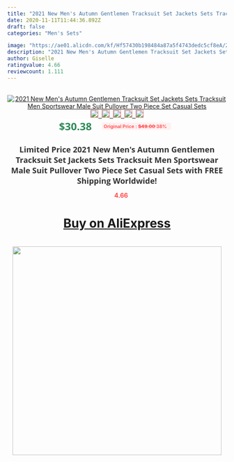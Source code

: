 ```yaml
---
title: "2021 New Men's Autumn Gentlemen Tracksuit Set Jackets Sets Tracksuit Men Sportswear Male Suit Pullover Two Piece Set Casual Sets"
date: 2020-11-11T11:44:36.892Z
draft: false
categories: "Men's Sets"

image: "https://ae01.alicdn.com/kf/Hf57430b198484a87a5f4743dedc5cf8eA/2021-New-Men-s-Autumn-Gentlemen-Tracksuit-Set-Jackets-Sets-Tracksuit-Men-Sportswear-Male-Suit-Pullover.jpg"
description: "2021 New Men's Autumn Gentlemen Tracksuit Set Jackets Sets Tracksuit Men Sportswear Male Suit Pullover Two Piece Set Casual Sets"
author: Giselle
ratingvalue: 4.66
reviewcount: 1.111
---
```

<br>
<div style="text-align: center;">
<a href="https://s.click.aliexpress.com/e/_A5viSv" target="_blank" rel="nofollow noopener noreferrer"><img alt="2021 New Men's Autumn Gentlemen Tracksuit Set Jackets Sets Tracksuit Men Sportswear Male Suit Pullover Two Piece Set Casual Sets" class="magnifier-image" src="https://ae01.alicdn.com/kf/Hf57430b198484a87a5f4743dedc5cf8eA/2021-New-Men-s-Autumn-Gentlemen-Tracksuit-Set-Jackets-Sets-Tracksuit-Men-Sportswear-Male-Suit-Pullover.jpg_640x640.jpg">
<br>
<img style="border:1px solid salmon" src="https://ae01.alicdn.com/kf/Hf57430b198484a87a5f4743dedc5cf8eA/2021-New-Men-s-Autumn-Gentlemen-Tracksuit-Set-Jackets-Sets-Tracksuit-Men-Sportswear-Male-Suit-Pullover.jpg_120x120.jpg">&nbsp;&nbsp;<img style="border:1px solid salmon" src="https://ae01.alicdn.com/kf/H3d9b81c248e440208f618762bf3113ccN/2021-New-Men-s-Autumn-Gentlemen-Tracksuit-Set-Jackets-Sets-Tracksuit-Men-Sportswear-Male-Suit-Pullover.jpg_120x120.jpg">&nbsp;&nbsp;<img style="border:1px solid salmon" src="https://ae01.alicdn.com/kf/H1f94d53df99e42f6b85b2d3ee31f56c9c/2021-New-Men-s-Autumn-Gentlemen-Tracksuit-Set-Jackets-Sets-Tracksuit-Men-Sportswear-Male-Suit-Pullover.jpg_120x120.jpg">&nbsp;&nbsp;<img style="border:1px solid salmon" src="https://ae01.alicdn.com/kf/H495b03a573a647a3b92859e5120f948ai/2021-New-Men-s-Autumn-Gentlemen-Tracksuit-Set-Jackets-Sets-Tracksuit-Men-Sportswear-Male-Suit-Pullover.jpg_120x120.jpg">&nbsp;&nbsp;<img style="border:1px solid salmon" src="https://ae01.alicdn.com/kf/H4dd5609cbb184aabadfc18cbb0d74c7am/2021-New-Men-s-Autumn-Gentlemen-Tracksuit-Set-Jackets-Sets-Tracksuit-Men-Sportswear-Male-Suit-Pullover.jpg_120x120.jpg"></a></div><br0>
<div style="text-align: center;"><span style="background-color: white; border: 0px; box-sizing: border-box; color: seagreen; display: inline-block; font-family: &quot;open sans&quot; , &quot;arial&quot; , &quot;helvetica&quot; , sans-serif , &quot;heiti&quot;; font-size: 24px; font-stretch: inherit; font-weight: 700; line-height: inherit; margin: 0px 10px 0px 0px; padding: 0px; vertical-align: middle;">$30.38 </span>
<span style="background: rgb(255 , 241 , 241); border-radius: 3px; border: 0px; box-sizing: border-box; color: #ff4747; display: inline-block; font-family: inherit; font-size: 12px; font-stretch: inherit; font-style: inherit; font-variant: inherit; font-weight: 600; line-height: inherit; margin: 0px; padding: 2px 5px; transform: scale(0.9); vertical-align: middle;">Original Price : <b style="text-decoration: line-through;">$49.00 </b> 38%&nbsp;&nbsp;</span></div>
<h1 style="color: #333333; display: inline-block; font-family: &quot;open sans&quot; , &quot;arial&quot; , &quot;helvetica&quot; , sans-serif , &quot;heiti&quot;; font-size: 18px; font-stretch: inherit; font-weight: 700; text-align: center;">Limited Price 2021 New Men's Autumn Gentlemen Tracksuit Set Jackets Sets Tracksuit Men Sportswear Male Suit Pullover Two Piece Set Casual Sets with FREE Shipping Worldwide!</h1>
<div style="color: #ff4747; text-align: center;">
<img src="https://4.bp.blogspot.com/-M0ZcTcb-5uY/XleCXlxnR4I/AAAAAAAAAEc/OrjgMkXV1oMQFaCRZj5HQwOCBcu3w1FegCPcBGAYYCw/s1600/star.png" style="height: 15px;">&nbsp;<b>4.66</b></div>
<div class="button_cont" align="center"><a class="buynow_a" href="https://s.click.aliexpress.com/e/_A5viSv" target="_blank" rel="nofollow noopener noreferrer"><H1>Buy on AliExpress</H1></a></div><br>
<div class="separator" style="clear: both; text-align: center;">
<img src="https://lh3.googleusercontent.com/-pTy5HemUv9M/XlePHvY0dAI/AAAAAAAAAE4/0nX5iRUoIWY8eMW9Dpxeirr157OZliDIgCLcBGAsYHQ/s1600/badge.gif" width="480">
</div>
